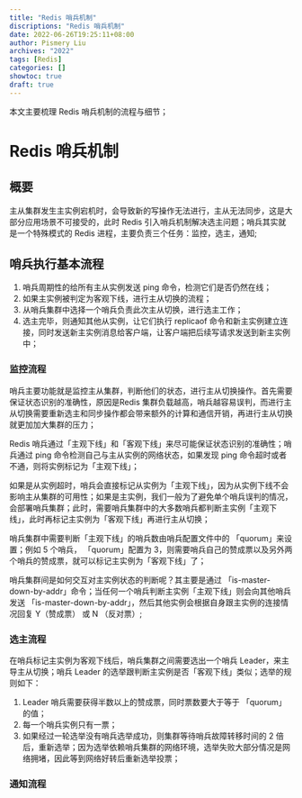 ```yaml
---
title: "Redis 哨兵机制"
discriptions: "Redis 哨兵机制"
date: 2022-06-26T19:25:11+08:00
author: Pismery Liu
archives: "2022"
tags: [Redis]
categories: []
showtoc: true
draft: true
---
```


本文主要梳理 Redis 哨兵机制的流程与细节；

<!--more-->

# Redis 哨兵机制

## 概要

主从集群发生主实例宕机时，会导致新的写操作无法进行，主从无法同步，这是大部分应用场景不可接受的，此时 Redis 引入哨兵机制解决选主问题；哨兵其实就是一个特殊模式的 Redis 进程，主要负责三个任务：监控，选主，通知;


## 哨兵执行基本流程

1. 哨兵周期性的给所有主从实例发送 ping 命令，检测它们是否仍然在线；
2. 如果主实例被判定为客观下线，进行主从切换的流程；
3. 从哨兵集群中选择一个哨兵负责此次主从切换，进行选主工作；
4. 选主完毕，则通知其他从实例，让它们执行 replicaof 命令和新主实例建立连接，同时发送新主实例消息给客户端，让客户端把后续写请求发送到新主实例中；

### 监控流程

哨兵主要功能就是监控主从集群，判断他们的状态，进行主从切换操作。首先需要保证状态识别的准确性，原因是Redis 集群负载越高，哨兵越容易误判，而进行主从切换需要重新选主和同步操作都会带来额外的计算和通信开销，再进行主从切换就更加加大集群的压力；

Redis 哨兵通过「主观下线」和「客观下线」来尽可能保证状态识别的准确性；哨兵通过 ping 命令检测自己与主从实例的网络状态，如果发现 ping 命令超时或者不通，则将实例标记为「主观下线」；

如果是从实例超时，哨兵会直接标记从实例为「主观下线」，因为从实例下线不会影响主从集群的可用性；如果是主实例，我们一般为了避免单个哨兵误判的情况，会部署哨兵集群；此时，需要哨兵集群中的大多数哨兵都判断主实例「主观下线」，此时再标记主实例为「客观下线」再进行主从切换；

哨兵集群中需要判断「主观下线」的哨兵数由哨兵配置文件中的 「quorum」来设置；例如 5 个哨兵， 「quorum」配置为 3，则需要哨兵自己的赞成票以及另外两个哨兵的赞成票，就可以标记主实例为「客观下线」了；

哨兵集群间是如何交互对主实例状态的判断呢？其主要是通过 「is-master-down-by-addr」命令；当任何一个哨兵判断主实例「主观下线」则会向其他哨兵发送 「is-master-down-by-addr」，然后其他实例会根据自身跟主实例的连接情况回复 Y（赞成票） 或 N （反对票）;

### 选主流程

在哨兵标记主实例为客观下线后，哨兵集群之间需要选出一个哨兵 Leader，来主导主从切换；哨兵 Leader 的选举跟判断主实例是否「客观下线」类似；选举的规则如下：

1. Leader 哨兵需要获得半数以上的赞成票，同时票数要大于等于 「quorum」的值；
2. 每一个哨兵实例只有一票；
3. 如果经过一轮选举没有哨兵选举成功，则集群等待哨兵故障转移时间的 2 倍后，重新选举；因为选举依赖哨兵集群的网络环境，选举失败大部分情况是网络拥堵，因此等到网络好转后重新选举投票；


### 通知流程
